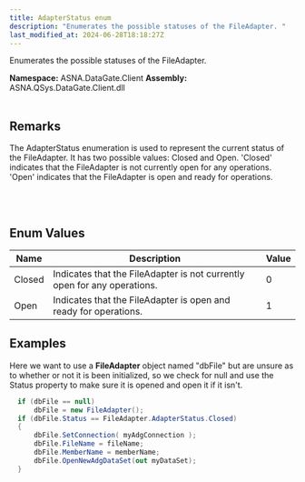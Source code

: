 ```yaml
---
title: AdapterStatus enum
description: "Enumerates the possible statuses of the FileAdapter. "
last_modified_at: 2024-06-28T18:18:27Z
---
```


Enumerates the possible statuses of the FileAdapter.

**Namespace:** ASNA.DataGate.Client
**Assembly:** ASNA.QSys.DataGate.Client.dll
<br>
<br>

## Remarks
The AdapterStatus enumeration is used to represent the current status of the FileAdapter. 
It has two possible values: Closed and Open. 
'Closed' indicates that the FileAdapter is not currently open for any operations. 
'Open' indicates that the FileAdapter is open and ready for operations.

<br>
<br>

## Enum Values

| Name | Description | Value
| --- | --- | --- 
| Closed | Indicates that the FileAdapter is not currently open for any operations. | 0 |
| Open | Indicates that the FileAdapter is open and ready for operations. | 1 |

## Examples

Here we want to use a **FileAdapter** object named "dbFile" but are unsure as to whether or not it is been initialized, so we check for null and use the Status property to make sure it is opened and open it if it isn't.

```cs 
  if (dbFile == null)
      dbFile = new FileAdapter();
  if (dbFile.Status == FileAdapter.AdapterStatus.Closed)
  {
      dbFile.SetConnection( myAdgConnection );
      dbFile.FileName = fileName;
      dbFile.MemberName = memberName;
      dbFile.OpenNewAdgDataSet(out myDataSet);
  }
  
```
